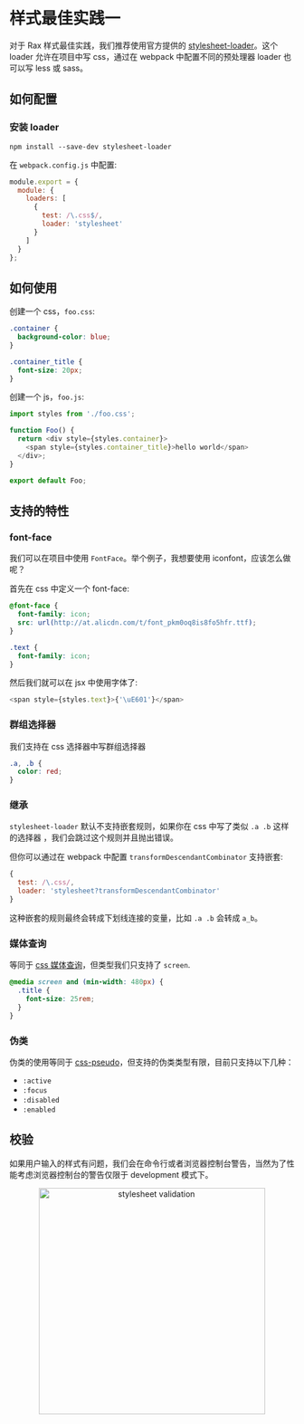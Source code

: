 #  样式最佳实践一

对于 Rax 样式最佳实践，我们推荐使用官方提供的 [stylesheet-loader](https://github.com/alibaba/rax/blob/master/packages/stylesheet-loader/README.md)。这个 loader 允许在项目中写 css，通过在 webpack 中配置不同的预处理器 loader 也可以写 less 或 sass。

## 如何配置

### 安装 loader

```
npm install --save-dev stylesheet-loader
```

在 `webpack.config.js` 中配置:
```js
module.export = {
  module: {
    loaders: [
      {
        test: /\.css$/,
        loader: 'stylesheet'
      }
    ]
  }
};
```

## 如何使用

创建一个 css，`foo.css`:
```css
.container {
  background-color: blue;
}

.container_title {
  font-size: 20px;
}
```

创建一个 js，`foo.js`:
```js
import styles from './foo.css';

function Foo() {
  return <div style={styles.container}>
    <span style={styles.container_title}>hello world</span>
  </div>;
}

export default Foo;
```

## 支持的特性

### font-face

我们可以在项目中使用 `FontFace`。举个例子，我想要使用 iconfont，应该怎么做呢？

首先在 css 中定义一个 font-face:
```css
@font-face {
  font-family: icon;
  src: url(http://at.alicdn.com/t/font_pkm0oq8is8fo5hfr.ttf);
}

.text {
  font-family: icon;
}
```

然后我们就可以在 jsx 中使用字体了:
```js
<span style={styles.text}>{'\uE601'}</span>
```

### 群组选择器

我们支持在 css 选择器中写群组选择器

```css
.a, .b {
  color: red;
}
```

### 继承

`stylesheet-loader` 默认不支持嵌套规则，如果你在 css 中写了类似 `.a .b` 这样的选择器 ，我们会跳过这个规则并且抛出错误。

但你可以通过在 webpack 中配置 `transformDescendantCombinator` 支持嵌套:
```js
{
  test: /\.css/,
  loader: 'stylesheet?transformDescendantCombinator'
}
```

这种嵌套的规则最终会转成下划线连接的变量，比如 `.a .b` 会转成 `a_b`。

### 媒体查询

等同于 [css 媒体查询](https://developer.mozilla.org/en-US/docs/Web/CSS/@media)，但类型我们只支持了 `screen`.

```css
@media screen and (min-width: 480px) {
  .title {
    font-size: 25rem;
  }
}
```

### 伪类

伪类的使用等同于 [css-pseudo](https://developer.mozilla.org/en-US/docs/Web/CSS/Pseudo-classes)，但支持的伪类类型有限，目前只支持以下几种：

* `:active`
* `:focus`
* `:disabled`
* `:enabled`

## 校验

如果用户输入的样式有问题，我们会在命令行或者浏览器控制台警告，当然为了性能考虑浏览器控制台的警告仅限于 development 模式下。

<p align="center">
  <img alt="stylesheet validation" src="https://gw.alicdn.com/tfs/TB1EHgXPXXXXXc3XVXXXXXXXXXX-1324-208.png" width="400">
</p>

